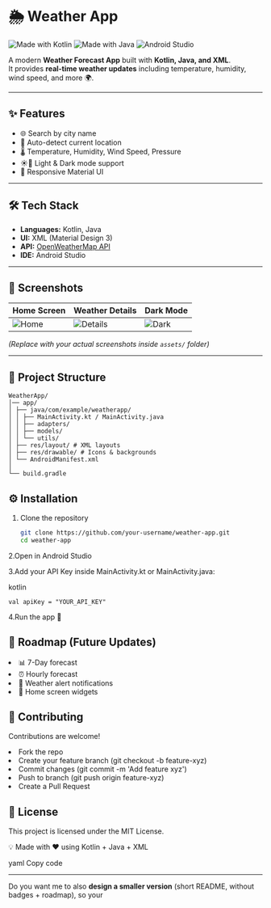 # 🌦️ Weather App
![Made with Kotlin](https://img.shields.io/badge/Made%20with-Kotlin-orange.svg)
![Made with Java](https://img.shields.io/badge/Made%20with-Java-red.svg)
![Android Studio](https://img.shields.io/badge/IDE-Android%20Studio-green.svg)

A modern **Weather Forecast App** built with **Kotlin, Java, and XML**.  
It provides **real-time weather updates** including temperature, humidity, wind speed, and more 🌍.

---

## ✨ Features
- 🌐 Search by city name  
- 📍 Auto-detect current location  
- 🌡️ Temperature, Humidity, Wind Speed, Pressure  
- ☀️🌙 Light & Dark mode support  
- 📱 Responsive Material UI  

---

## 🛠️ Tech Stack
- **Languages:** Kotlin, Java  
- **UI:** XML (Material Design 3)  
- **API:** [OpenWeatherMap API](https://openweathermap.org/api)  
- **IDE:** Android Studio  

---

## 📸 Screenshots

| Home Screen | Weather Details | Dark Mode |
|-------------|-----------------|-----------|
| ![Home](assets/home.png) | ![Details](assets/details.png) | ![Dark](assets/dark.png) |

*(Replace with your actual screenshots inside `assets/` folder)*

---

## 📂 Project Structure
```
WeatherApp/
│── app/
│ ├── java/com/example/weatherapp/
│ │ ├── MainActivity.kt / MainActivity.java
│ │ ├── adapters/
│ │ ├── models/
│ │ └── utils/
│ ├── res/layout/ # XML layouts
│ ├── res/drawable/ # Icons & backgrounds
│ └── AndroidManifest.xml
│
└── build.gradle
```

## ⚙️ Installation

1. Clone the repository  
   ```bash
   git clone https://github.com/your-username/weather-app.git
   cd weather-app
2.Open in Android Studio

3.Add your API Key inside MainActivity.kt or MainActivity.java:

kotlin
```
val apiKey = "YOUR_API_KEY"
```
4.Run the app 🚀

## 📌 Roadmap (Future Updates)
<li>📊 7-Day forecast</li>

<li>⏰ Hourly forecast</li>

<li>🔔 Weather alert notifications</li>

<li>📲 Home screen widgets</li>

## 🤝 Contributing
Contributions are welcome!

<li>Fork the repo</li>

<li>Create your feature branch (git checkout -b feature-xyz)</li>

<li>Commit changes (git commit -m 'Add feature xyz')</li>

<li>Push to branch (git push origin feature-xyz)</li>

<li>Create a Pull Request</li>

## 📝 License
This project is licensed under the MIT License.

💡 Made with ❤️ using Kotlin + Java + XML

yaml
Copy code

---

Do you want me to also **design a smaller version** (short README, without badges + roadmap), so your
